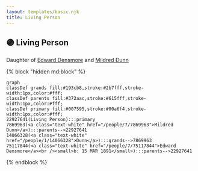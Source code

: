 ```yaml
---
layout: templates/basic.njk
title: Living Person
---
```

## 🟣 Living Person

Daughter of [Edward Densmore](/people/7/75117844) and [Mildred Dunn](/people/7/7869963)

{% block "hidden md:block" %}
```mermaid
graph
classDef grands fill:#193cb8,stroke:#2b7fff,stroke-width:1px,color:#fff;
classDef parents fill:#372aac,stroke:#615fff,stroke-width:1px,color:#fff;
classDef primary fill:#007595,stroke:#00a6f4,stroke-width:1px,color:#fff;
22927641(Living Person):::primary
7869963(<a class="text-white" href="/people/7/7869963">Mildred Dunn</a>):::parents-->22927641
14066328(<a class="text-white" href="/people/1/14066328">Dunn</a>):::grands-->7869963
75117844(<a class="text-white" href="/people/7/75117844">Edward Densmore</a><br /><small>b: 15 MAR 1891</small>):::parents-->22927641
```
{% endblock %}
